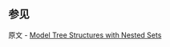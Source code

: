 ## 参见

原文 - [Model Tree Structures with Nested Sets]( https://docs.mongodb.com/manual/tutorial/model-tree-structures-with-nested-sets/ )

